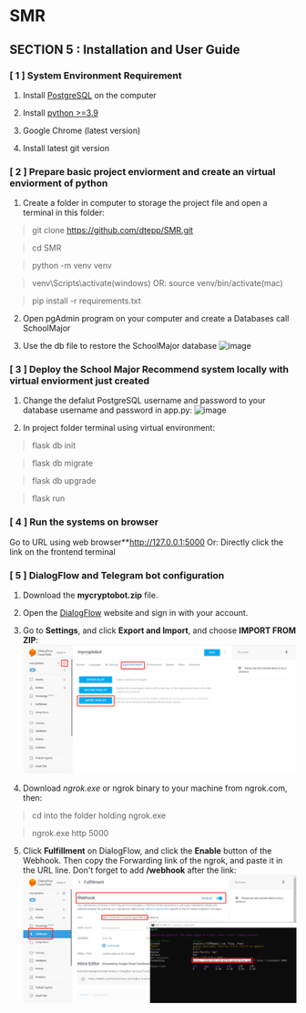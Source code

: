 # SMR

## SECTION 5 : Installation and User Guide

### [ 1 ] System Environment Requirement

1. Install [PostgreSQL](https://www.postgresql.org/download/) on the computer

2. Install [python >=3.9](https://www.python.org/downloads/)

3. Google Chrome (latest version)

4. Install latest git version

### [ 2 ] Prepare basic project enviorment and create an virtual enviorment of python

1. Create a folder in computer to storage the project file and open a terminal in this folder:

 >git clone https://github.com/dtepp/SMR.git

 >cd SMR

 >python -m venv venv

 >venv\Scripts\activate(windows) OR: source venv/bin/activate(mac)

 >pip install -r requirements.txt

2. Open pgAdmin program on your computer and create a Databases call SchoolMajor

3. Use the db file to restore the SchoolMajor database
![image](https://user-images.githubusercontent.com/38468080/221105304-a615db54-6ae5-44c5-b949-60bee7ed187b.png)


### [ 3 ] Deploy the School Major Recommend system locally with virtual enviorment just created

1. Change the defalut PostgreSQL username and password to your database username and password in app.py:
![image](https://user-images.githubusercontent.com/38468080/221110246-98e99f15-b72b-4b43-95aa-52dd76ac143f.png)



1. In project folder terminal using virtual environment: 

 >flask db init

 >flask db migrate
 
 >flask db upgrade
 
 >flask run


### [ 4 ] Run the systems on browser
Go to URL using web browser**http://127.0.0.1:5000
Or: Directly click the link on the frontend terminal

### [ 5 ] DialogFlow and Telegram bot configuration

1. Download the **mycryptobot.zip** file.

2. Open the [DialogFlow](https://dialogflow.cloud.google.com/) website and sign in with your account.

3. Go to **Settings**, and click **Export and Import**, and choose **IMPORT FROM ZIP**:
![img](https://raw.githubusercontent.com/Stanley7096/MD_Picture/main/dialog_set.png)

4. Download *ngrok.exe* or ngrok binary to your machine from ngrok.com, then:

>cd into the folder holding ngrok.exe

>ngrok.exe http 5000


5. Click **Fulfillment** on DialogFlow, and click the **Enable** button of the Webhook. Then copy the Forwarding link of the ngrok, and paste it in the URL line. Don't forget to add **/webhook** after the link:
![img](https://raw.githubusercontent.com/Stanley7096/MD_Picture/main/webhook.png)

